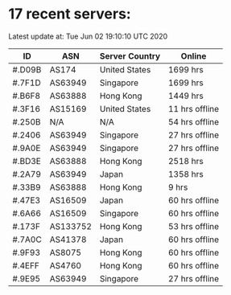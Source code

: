 # 17 recent servers:

Latest update at: Tue Jun 02 19:10:10 UTC 2020

| ID | ASN | Server Country | Online |
| -- | --- | -------------- | ------ |
| #.D09B | AS174 | United States | 1699 hrs |
| #.7F1D | AS63949 | Singapore | 1699 hrs |
| #.B6F8 | AS63888 | Hong Kong | 1449 hrs |
| #.3F16 | AS15169 | United States | 11 hrs offline |
| #.250B | N/A | N/A | 54 hrs offline |
| #.2406 | AS63949 | Singapore | 27 hrs offline |
| #.9A0E | AS63949 | Singapore | 27 hrs offline |
| #.BD3E | AS63888 | Hong Kong | 2518 hrs |
| #.2A79 | AS63949 | Japan | 1358 hrs |
| #.33B9 | AS63888 | Hong Kong | 9 hrs |
| #.47E3 | AS16509 | Japan | 60 hrs offline |
| #.6A66 | AS16509 | Singapore | 60 hrs offline |
| #.173F | AS133752 | Hong Kong | 53 hrs offline |
| #.7A0C | AS41378 | Japan | 60 hrs offline |
| #.9F93 | AS8075 | Hong Kong | 60 hrs offline |
| #.4EFF | AS4760 | Hong Kong | 60 hrs offline |
| #.9E95 | AS63949 | Singapore | 27 hrs offline |

